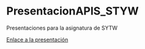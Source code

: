 # PresentacionAPIS_STYW

Presentaciones para la asignatura de SYTW

[Enlace a la presentación](https://losnen.github.io/PresentacionAPIS_STYW/#/)
